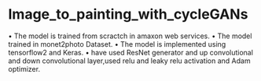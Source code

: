 # Image_to_painting_with_cycleGANs
• The model is trained from scractch in amaxon web services.
• The model trained in monet2photo Dataset.
• The model is implemented using tensorflow2 and Keras.
• have used ResNet generator and up convolutional and down convolutional layer,used relu and leaky relu activation and Adam optimizer.
